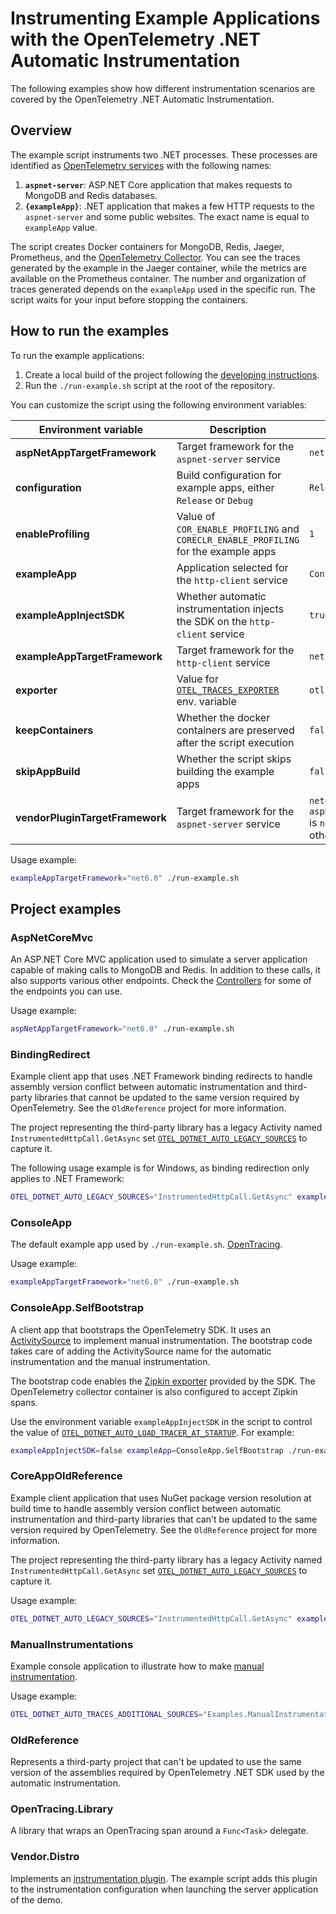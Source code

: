 # Instrumenting Example Applications with the OpenTelemetry .NET Automatic Instrumentation

The following examples show how different instrumentation scenarios are covered by
the OpenTelemetry .NET Automatic Instrumentation.

## Overview

The example script instruments two .NET processes. These processes are identified
as [OpenTelemetry services](https://github.com/open-telemetry/opentelemetry-specification/blob/d6bcc0cb072d8d6f6ced856f1f23c451648a3caa/specification/resource/semantic_conventions/README.md#service)
with the following names:

 1. **`aspnet-server`**: ASP.NET Core application that makes requests to MongoDB
 and Redis databases.
 2. **`{exampleApp}`**: .NET application that makes a few HTTP requests
 to the `aspnet-server` and some public websites. The exact name is equal
 to `exampleApp` value.

The script creates Docker containers for MongoDB, Redis, Jaeger, Prometheus,
and the [OpenTelemetry Collector](https://opentelemetry.io/docs/collector/).
You can see the traces generated by the example in the Jaeger container,
while the metrics are available on the Prometheus container.
The number and organization of traces generated depends on the `exampleApp`
used in the specific run. The script waits for your input before stopping the containers.

## How to run the examples

To run the example applications:

 1. Create a local build of the project following the [developing instructions](../docs/developing.md).
 2. Run the `./run-example.sh` script at the root of the repository.

You can customize the script using the following environment variables:

| Environment variable            | Description                                                                         | Default                                                                       |
|---------------------------------|-------------------------------------------------------------------------------------|-------------------------------------------------------------------------------|
| **aspNetAppTargetFramework**    | Target framework for the `aspnet-server` service                                    | `netcoreapp3.1`                                                               |
| **configuration**               | Build configuration for example apps, either `Release` or `Debug`                   | `Release`                                                                     |
| **enableProfiling**             | Value of `COR_ENABLE_PROFILING` and `CORECLR_ENABLE_PROFILING` for the example apps | `1`                                                                           |
| **exampleApp**                  | Application selected for the `http-client` service                                  | `ConsoleApp`                                                                  |
| **exampleAppInjectSDK**         | Whether automatic instrumentation injects the SDK on the `http-client` service      | `true`                                                                        |
| **exampleAppTargetFramework**   | Target framework for the `http-client` service                                      | `netcoreapp3.1`                                                               |
| **exporter**                    | Value for [`OTEL_TRACES_EXPORTER`](../docs/config.md#exporters) env. variable       | `otlp`                                                                        |
| **keepContainers**              | Whether the docker containers are preserved after the script execution              | `false`                                                                       |
| **skipAppBuild**                | Whether the script skips building the example apps                                  | `false`                                                                       |
| **vendorPluginTargetFramework** | Target framework for the `aspnet-server` service                                    | `net462` if `aspNetAppTargetFramework` is `net462`, `netcoreapp3.1` otherwise |

Usage example:

```bash
exampleAppTargetFramework="net6.0" ./run-example.sh
```

## Project examples

### AspNetCoreMvc

An ASP.NET Core MVC application used to simulate a server application capable
of making calls to MongoDB and Redis. In addition to these calls,
it also supports various other endpoints.
Check the [Controllers](./AspNetCoreMvc/Controllers/) for some
of the endpoints you can use.

Usage example:

```bash
aspNetAppTargetFramework="net6.0" ./run-example.sh
```

### BindingRedirect

Example client app that uses .NET Framework binding redirects to handle assembly
version conflict between automatic instrumentation and third-party libraries
that cannot be updated to the same version required by OpenTelemetry.
See the `OldReference` project for more information.

The project representing the third-party library has a legacy Activity named `InstrumentedHttpCall.GetAsync`
set [`OTEL_DOTNET_AUTO_LEGACY_SOURCES`](../docs/config.md#customization)
to capture it.

The following usage example is for Windows, as binding redirection only applies
to .NET Framework:

```bash
OTEL_DOTNET_AUTO_LEGACY_SOURCES="InstrumentedHttpCall.GetAsync" exampleApp=BindingRedirect exampleAppTargetFramework=net472 ./run-example.sh
```

### ConsoleApp

The default example app used by `./run-example.sh`. [OpenTracing](https://github.com/open-telemetry/opentelemetry-dotnet/tree/main/src/OpenTelemetry.Shims.OpenTracing#readme).

Usage example:

```bash
exampleAppTargetFramework="net6.0" ./run-example.sh
```

### ConsoleApp.SelfBootstrap

A client app that bootstraps the OpenTelemetry SDK. It uses an
[ActivitySource](https://github.com/open-telemetry/opentelemetry-dotnet/blob/main/src/OpenTelemetry/README.md#activity-source)
to implement manual instrumentation. The bootstrap code takes care of adding
the ActivitySource name for the automatic instrumentation and the manual instrumentation.

The bootstrap code enables the [Zipkin exporter](https://github.com/open-telemetry/opentelemetry-dotnet/blob/main/src/OpenTelemetry.Exporter.Zipkin/README.md)
provided by the SDK. The OpenTelemetry collector container is also configured
to accept Zipkin spans.

Use the environment variable `exampleAppInjectSDK` in the script to control
the value of [`OTEL_DOTNET_AUTO_LOAD_TRACER_AT_STARTUP`](../docs/config.md#customization).
For example:

```bash
exampleAppInjectSDK=false exampleApp=ConsoleApp.SelfBootstrap ./run-example.sh
```

### CoreAppOldReference

Example client application that uses NuGet package version resolution at build
time to handle assembly version conflict between automatic instrumentation
and third-party libraries that can't be updated to the same version required
by OpenTelemetry. See the `OldReference` project for more information.

The project representing the third-party library has a legacy Activity named `InstrumentedHttpCall.GetAsync`
set [`OTEL_DOTNET_AUTO_LEGACY_SOURCES`](../docs/config.md#customization)
to capture it.

Usage example:

```bash
OTEL_DOTNET_AUTO_LEGACY_SOURCES="InstrumentedHttpCall.GetAsync" exampleApp=CoreAppOldReference ./run-example.sh
```

### ManualInstrumentations

Example console application to illustrate how to make [manual instrumentation](..\docs\manual-instrumentation.md).

Usage example:

```bash
OTEL_DOTNET_AUTO_TRACES_ADDITIONAL_SOURCES="Examples.ManualInstrumentations.*" exampleApp=ManualInstrumentations ./run-example.sh
```

### OldReference

Represents a third-party project that can't be updated to use the same version
of the assemblies required by OpenTelemetry .NET SDK used by the automatic instrumentation.

### OpenTracing.Library

A library that wraps an OpenTracing span around a `Func<Task>` delegate.

### Vendor.Distro

Implements an [instrumentation plugin](../docs/config.md#customization).
The example script adds this plugin to the instrumentation configuration
when launching the server application of the demo.
